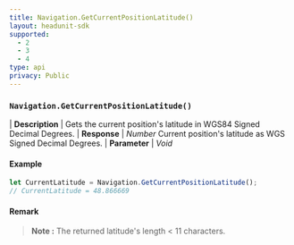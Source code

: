 ```yaml
---
title: Navigation.GetCurrentPositionLatitude()
layout: headunit-sdk
supported:
  - 2
  - 3
  - 4
type: api
privacy: Public
---
```


### `Navigation.GetCurrentPositionLatitude()`

| **Description** | Gets the current position's latitude in WGS84 Signed Decimal Degrees.
| **Response** | *Number*  Current position's latitude as WGS Signed Decimal Degrees.
| **Parameter**   | *Void*

#### Example

```javascript
let CurrentLatitude = Navigation.GetCurrentPositionLatitude();
// CurrentLatitude = 48.866669
```

#### Remark

>**Note :** The returned latitude's length < 11 characters.